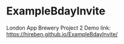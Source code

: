 # ExampleBdayInvite
London App Brewery Project 2
Demo link: https://hireben.github.io/ExampleBdayInvite/
